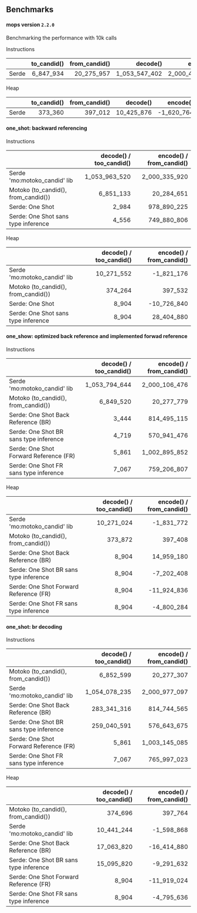 ## Benchmarks

#### mops version `2.2.0`
Benchmarking the performance with 10k calls

Instructions

|       | to_candid() | from_candid() |      decode() |      encode() |
| :---- | ----------: | ------------: | ------------: | ------------: |
| Serde |   6_847_934 |    20_275_957 | 1_053_547_402 | 2_000_462_160 |


Heap

|       | to_candid() | from_candid() |   decode() |   encode() |
| :---- | ----------: | ------------: | ---------: | ---------: |
| Serde |     373_360 |       397_012 | 10_425_876 | -1_620_764 |


#### one_shot: backward referencing

Instructions

|                                     | decode() / too_candid() | encode() / from_candid() |
| :---------------------------------- | ----------------------: | -----------------------: |
| Serde 'mo:motoko_candid' lib        |           1_053_963_520 |            2_000_335_920 |
| Motoko (to_candid(), from_candid()) |               6_851_133 |               20_284_651 |
| Serde: One Shot                     |                   2_984 |              978_890_225 |
| Serde: One Shot sans type inference |                   4_556 |              749_880_806 |


Heap

|                                     | decode() / too_candid() | encode() / from_candid() |
| :---------------------------------- | ----------------------: | -----------------------: |
| Serde 'mo:motoko_candid' lib        |              10_271_552 |               -1_821_176 |
| Motoko (to_candid(), from_candid()) |                 374_264 |                  397_532 |
| Serde: One Shot                     |                   8_904 |              -10_726_840 |
| Serde: One Shot sans type inference |                   8_904 |               28_404_880 |


#### one_show: optimized back reference and implemented forwad reference
Instructions

|                                        | decode() / too_candid() | encode() / from_candid() |
| :------------------------------------- | ----------------------: | -----------------------: |
| Serde 'mo:motoko_candid' lib           |           1_053_794_644 |            2_000_106_476 |
| Motoko (to_candid(), from_candid())    |               6_849_520 |               20_277_779 |
| Serde: One Shot Back Reference (BR)    |                   3_444 |              814_495_115 |
| Serde: One Shot BR sans type inference |                   4_719 |              570_941_476 |
| Serde: One Shot Forward Reference (FR) |                   5_861 |            1_002_895_852 |
| Serde: One Shot FR sans type inference |                   7_067 |              759_206_807 |


Heap

|                                        | decode() / too_candid() | encode() / from_candid() |
| :------------------------------------- | ----------------------: | -----------------------: |
| Serde 'mo:motoko_candid' lib           |              10_271_024 |               -1_831_772 |
| Motoko (to_candid(), from_candid())    |                 373_872 |                  397_408 |
| Serde: One Shot Back Reference (BR)    |                   8_904 |               14_959_180 |
| Serde: One Shot BR sans type inference |                   8_904 |               -7_202_408 |
| Serde: One Shot Forward Reference (FR) |                   8_904 |              -11_924_836 |
| Serde: One Shot FR sans type inference |                   8_904 |               -4_800_284 |

#### one_shot: br decoding

Instructions

|                                        | decode() / too_candid() | encode() / from_candid() |
| :------------------------------------- | ----------------------: | -----------------------: |
| Motoko (to_candid(), from_candid())    |               6_852_599 |               20_277_307 |
| Serde 'mo:motoko_candid' lib           |           1_054_078_235 |            2_000_977_097 |
| Serde: One Shot Back Reference (BR)    |             283_341_316 |              814_744_565 |
| Serde: One Shot BR sans type inference |             259_040_591 |              576_643_675 |
| Serde: One Shot Forward Reference (FR) |                   5_861 |            1_003_145_085 |
| Serde: One Shot FR sans type inference |                   7_067 |              765_997_023 |


Heap

|                                        | decode() / too_candid() | encode() / from_candid() |
| :------------------------------------- | ----------------------: | -----------------------: |
| Motoko (to_candid(), from_candid())    |                 374_696 |                  397_764 |
| Serde 'mo:motoko_candid' lib           |              10_441_244 |               -1_598_868 |
| Serde: One Shot Back Reference (BR)    |              17_063_820 |              -16_414_880 |
| Serde: One Shot BR sans type inference |              15_095_820 |               -9_291_632 |
| Serde: One Shot Forward Reference (FR) |                   8_904 |              -11_919_024 |
| Serde: One Shot FR sans type inference |                   8_904 |               -4_795_636 |
